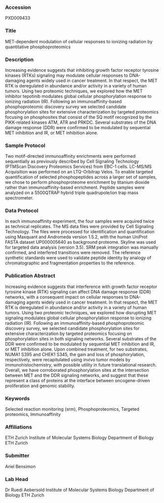 ### Accession
PXD009433

### Title
MET-dependent modulation of cellular responses to ionizing radiation by quantitative phosphoproteomics

### Description
Increasing evidence suggests that inhibiting growth factor receptor tyrosine kinases (RTKs) signaling may modulate cellular responses to DNA-damaging agents widely used in cancer treatment. In that respect, the MET RTK is deregulated in abundance and/or activity in a variety of human tumors. Using two proteomic techniques, we explored how the MET inhibitor tepotinib modulates global cellular phosphorylation response to ionizing radiation (IR). Following an immunoaffinity-based phosphoproteomic discovery survey we selected candidate phosphorylation sites for extensive characterization by targeted proteomics focusing on phosphosites that consist of the SQ motif recognized by the PIKK-related kinases ATM, ATR and PRKDC. Several substrates of the DNA damage response (DDR) were confirmed to be modulated by sequential MET inhibition and IR, or MET inhibition alone.

### Sample Protocol
Two motif-directed immunoaffinity enrichments were performed sequentially as previously described by Cell Signaling Technology (PTMScan Discovery Proteomics Services) from EBC-1 cells. LC-MS/MS Acquisition was performed on an LTQ-Orbitrap Velos.  To enable targeted quantification of selected phosphopeptides across a larger set of samples, we chose to perform phosphoproteome enrichment by titanium dioxide rather than immunoaffinity-based enrichment. Peptide samples were analyzed on a 5500QTRAP hybrid triple quadrupole/ion trap mass spectrometer.

### Data Protocol
In each immunoaffinity experiment, the four samples were acquired twice as technical replicates. The MS data files were provided by Cell Signaling Technology. The files were processed for identification and quantification using Maxquant and Andromeda version 1.5.2, with the human UniProt FASTA dataset UP000005640 as background proteome. Skyline was used for targeted data analysis (version 3.5). SRM peak integration was manually confirmed, and interfered transitions were removed. The reference synthetic standards were used to validate peptide identity by analogy of chromatographic and fragmentation properties to the reference.

### Publication Abstract
Increasing evidence suggests that interference with growth factor receptor tyrosine kinase (RTK) signaling can affect DNA damage response (DDR) networks, with a consequent impact on cellular responses to DNA-damaging agents widely used in cancer treatment. In that respect, the MET RTK is deregulated in abundance and/or activity in a variety of human tumors. Using two proteomic techniques, we explored how disrupting MET signaling modulates global cellular phosphorylation response to ionizing radiation (IR). Following an immunoaffinity-based phosphoproteomic discovery survey, we selected candidate phosphorylation sites for extensive characterization by targeted proteomics focusing on phosphorylation sites in both signaling networks. Several substrates of the DDR were confirmed to be modulated by sequential MET inhibition and IR, or MET inhibition alone. Upon combined treatment, for two substrates, NUMA1 S395 and CHEK1 S345, the gain and loss of phosphorylation, respectively, were recapitulated using invivo tumor models by immunohistochemistry, with possible utility in future translational research. Overall, we have corroborated phosphorylation sites at the intersection between MET and the DDR signaling networks, and suggest that these represent a class of proteins at the interface between oncogene-driven proliferation and genomic stability.

### Keywords
Selected reaction monitoring (srm), Phosphoproteomics, Targeted proteomics, Immunoaffinity

### Affiliations
ETH Zurich
Institute of Molecular Systems Biology Department of Biology ETH Zurich

### Submitter
Ariel Bensimon

### Lab Head
Dr Ruedi Aebersold
Institute of Molecular Systems Biology Department of Biology ETH Zurich


